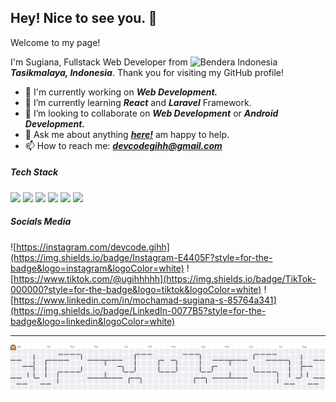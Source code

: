 ## Hey! Nice to see you. 👋

<!--
**devcode-gihh/devcode-gihh** is a ✨ _special_ ✨ repository because its `README.md` (this file) appears on your GitHub profile.

Here are some ideas to get you started:

- 🔭 I’m currently working on ...
- 🌱 I’m currently learning ...
- 👯 I’m looking to collaborate on ...
- 🤔 I’m looking for help with ...
- 💬 Ask me about ...
- 📫 How to reach me: ...
- 😄 Pronouns: ...
- ⚡ Fun fact: ...
-->

Welcome to my page!

I'm Sugiana, Fullstack Web Developer from <img src="https://hatscripts.github.io/circle-flags/flags/id.svg" width="13" height="13" alt="Bendera Indonesia" /> ***Tasikmalaya, Indonesia***.  Thank you for visiting my GitHub profile!

- 🔭 I'm currently working  on ***Web Development.***
- 🌱 I’m currently learning ***React*** and ***Laravel*** Framework.
- 👯 I’m looking to collaborate on ***Web Development*** or ***Android Development.***
- 💬 Ask me about anything ***[here!](https://www.instagram.com/devcode.gihh)*** am happy to help.
- 📫 How to reach me: ***devcodegihh@gmail.com***


##### Tech Stack

<img src="https://img.shields.io/badge/HTML5-E34F26?style=for-the-badge&logo=html5&logoColor=white" /> <img src="https://img.shields.io/badge/CSS3-1572B6?style=for-the-badge&logo=css3&logoColor=white" /> <img src="https://img.shields.io/badge/JavaScript-323330?style=for-the-badge&logo=javascript&logoColor=F7DF1E" /> <img src="https://img.shields.io/badge/PHP-777BB4?style=for-the-badge&logo=php&logoColor=white" />
<img src="https://img.shields.io/badge/React-20232A?style=for-the-badge&logo=react&logoColor=61DAFB" /> <img src="https://img.shields.io/badge/Laravel-FF2D20?style=for-the-badge&logo=laravel&logoColor=white" />

##### Socials Media

![https://instagram.com/devcode.gihh](https://img.shields.io/badge/Instagram-E4405F?style=for-the-badge&logo=instagram&logoColor=white) ![https://www.tiktok.com/@ugihhhhh](https://img.shields.io/badge/TikTok-000000?style=for-the-badge&logo=tiktok&logoColor=white) ![https://www.linkedin.com/in/mochamad-sugiana-s-85764a341](https://img.shields.io/badge/LinkedIn-0077B5?style=for-the-badge&logo=linkedin&logoColor=white)

<hr>

<picture>
  <source media="(prefers-color-scheme: dark)" srcset="https://raw.githubusercontent.com/devcode-gihh/devcode-gihh/output/pacman-contribution-graph-dark.svg">
  <source media="(prefers-color-scheme: light)" srcset="https://raw.githubusercontent.com/devcode-gihh/devcode-gihh/output/pacman-contribution-graph.svg">
  <img alt="pacman contribution graph" src="https://raw.githubusercontent.com/devcode-gihh/devcode-gihh/output/pacman-contribution-graph.svg">
</picture>

###
